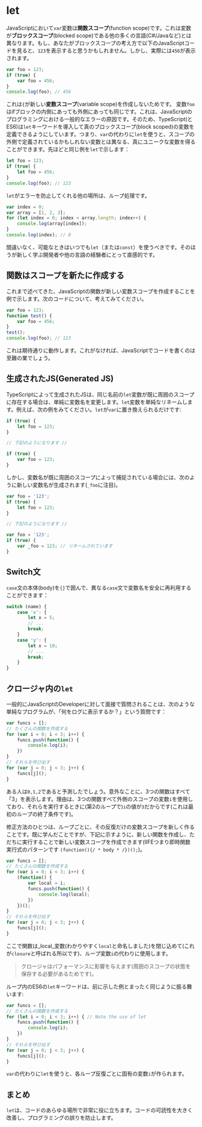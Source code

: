 # let

JavaScriptにおいて`var`変数は**関数スコープ**\(function scope\)です。これは変数が**ブロックスコープ**\(blocked scope\)である他の多くの言語\(C\#/Javaなど\)とは異なります。もし、あなたがブロックスコープの考え方で以下のJavaScriptコードを見ると、`123`を表示すると思うかもしれません。しかし、実際には`456`が表示されます。

```typescript
var foo = 123;
if (true) {
    var foo = 456;
}
console.log(foo); // 456
```

これは`{`が新しい**変数スコープ**\(variable scope\)を作成しないためです。 変数`foo`はifブロックの内側にあっても外側にあっても同じです。これは、JavaScriptのプログラミングにおける一般的なエラーの原因です。そのため、TypeScript\(とES6\)は`let`キーワードを導入して真のブロックスコープ\(block scoped\)の変数を定義できるようにしています。つまり、`var`の代わりに`let`を使うと、スコープの外側で定義されているかもしれない変数とは異なる、真にユニークな変数を得ることができます。先ほどと同じ例を`let`で示します：

```typescript
let foo = 123;
if (true) {
    let foo = 456;
}
console.log(foo); // 123
```

`let`がエラーを防止してくれる他の場所は、ループ処理です。

```typescript
var index = 0;
var array = [1, 2, 3];
for (let index = 0; index < array.length; index++) {
    console.log(array[index]);
}
console.log(index); // 0
```

間違いなく、可能なときはいつでも`let`（または`const`）を使うべきです。そのほうが新しく学ぶ開発者や他の言語の経験者にとって直感的です。

## 関数はスコープを新たに作成する

これまで述べてきた、JavaScriptの関数が新しい変数スコープを作成することを例で示します。次のコードについて、考えてみてください。

```typescript
var foo = 123;
function test() {
    var foo = 456;
}
test();
console.log(foo); // 123
```

これは期待通りに動作します。これがなければ、JavaScriptでコードを書くのは至難の業でしょう。

## 生成されたJS\(Generated JS\)

TypeScriptによって生成されたJSは、同じ名前の`let`変数が既に周囲のスコープに存在する場合は、単純に変数名を変更します。`let`変数を単純なリネームします。例えば、次の例をみてください。`let`が`var`に置き換えられるだけです:

```typescript
if (true) {
    let foo = 123;
}

// 下記のようになります //

if (true) {
    var foo = 123;
}
```

しかし、変数名が既に周囲のスコープによって捕捉されている場合には、次のように新しい変数名が生成されます\(`_foo`に注目\)。

```typescript
var foo = '123';
if (true) {
    let foo = 123;
}

// 下記のようになります //

var foo = '123';
if (true) {
    var _foo = 123; // リネームされています
}
```

## Switch文

`case`文の本体\(body\)を`{}`で囲んで、異なる`case`文で変数名を安全に再利用することができます：

```typescript
switch (name) {
    case 'x': {
        let x = 5;
        // ...
        break;
    }
    case 'y': {
        let x = 10;
        // ...
        break;
    }
}
```

## クロージャ内の`let`

一般的にJavaScriptのDeveloperに対して面接で質問されることは、次のような単純なプログラムが、「何をログに表示するか？」という質問です：

```typescript
var funcs = [];
// たくさんの関数を作成する
for (var i = 0; i < 3; i++) {
    funcs.push(function() {
        console.log(i);
    })
}
// それらを呼び出す
for (var j = 0; j < 3; j++) {
    funcs[j]();
}
```

ある人は`0,1,2`であると予測したでしょう。意外なことに、3つの関数はすべて「3」を表示します。理由は、3つの関数すべて外側のスコープの変数`i`を使用しており、それらを実行するときに\(第2のループで\)`i`の値が`3`だからです\(これは最初のループの終了条件です\)。

修正方法のひとつは、ループごとに、その反復だけの変数スコープを新しく作ることです。既に学んだことですが、下記に示すように、新しい関数を作成し、ただちに実行することで新しい変数スコープを作成できます\(IIFEつまり即時関数実行式のパターンです `(function(){/ * body * /})();`\)。

```typescript
var funcs = [];
// たくさんの関数を作成する
for (var i = 0; i < 3; i++) {
    (function() {
        var local = i;
        funcs.push(function() {
            console.log(local);
        })
    })();
}
// それらを呼び出す
for (var j = 0; j < 3; j++) {
    funcs[j]();
}
```

ここで関数は_local_変数\(わかりやすく`local`と命名しました\)を閉じ込めて\(これが`closure`と呼ばれる所以です\)、ループ変数`i`の代わりに使用します。

> クロージャはパフォーマンスに影響を与えます\(周囲のスコープの状態を保存する必要があるためです\)。

ループ内のES6の`let`キーワードは、前に示した例とまったく同じように振る舞います:

```typescript
var funcs = [];
// たくさんの関数を作成する
for (let i = 0; i < 3; i++) { // Note the use of let
    funcs.push(function() {
        console.log(i);
    })
}
// それらを呼び出す
for (var j = 0; j < 3; j++) {
    funcs[j]();
}
```

`var`の代わりに`let`を使うと、各ループ反復ごとに固有の変数`i`が作られます。

## まとめ

`let`は、コードのあらゆる場所で非常に役に立ちます。コードの可読性を大きく改善し、プログラミングの誤りを防止します。


